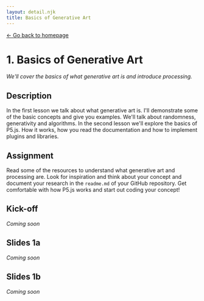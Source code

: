 ```yaml
---
layout: detail.njk
title: Basics of Generative Art
---
```


<a href="{{ '/' | url }}" class="back">← Go back to homepage</a>

# 1. Basics of Generative Art

_We'll cover the basics of what generative art is and introduce processing._

## Description

In the first lesson we talk about what generative art is. I'll demonstrate some of the basic concepts and give you examples. We'll talk about randomness, generativity and algorithms. In the second lesson we'll explore the basics of P5.js. How it works, how you read the documentation and how to implement plugins and libraries.

## Assignment

Read some of the resources to understand what generative art and processing are. Look for inspiration and think about your concept and document your research in the `readme.md` of your GitHub repository. Get comfortable with how P5.js works and start out coding your concept!

## Kick-off

_Coming soon_

## Slides 1a

_Coming soon_

## Slides 1b

_Coming soon_
